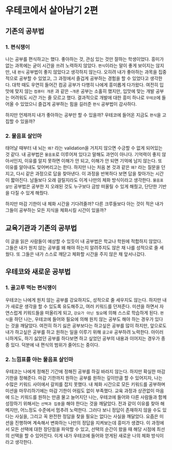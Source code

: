 # 우테코에서 살아남기 2편

## 기존의 공부법

### 1. 편식쟁이

나는 공부를 편식하고는 했다. 좋아하는 것, 관심 있는 것만 잘하는 학생이었다. 흥미가 없는 과목에는 굳이 시간을 쓰려 노력하지 않았다. `편식`이라는 말이 좋게 보이지는 않지만, 내 `편식` 공부법이 좋지 않았다고 생각하지 않는다. 오히려 내가 좋아하는 과목을 집중적으로 공부할 수 있었고, 그 과정에서 즐겁게 공부하는 경험을 할 수 있었다고 생각한다. 대학 때도 우연히 들어간 컴공 공부가 다행히 나에게 흥미롭게 다가왔다. 여전히 입맛에 맞지 않는 `컴퓨터 개론` 과 같은 `~개론` 공부는 소홀히 했지만, 입맛에 맞는 개발 공부는 어려워도 시간 가는 줄 모르고 했다. 결과적으로 개발에 대한 흥미 하나로 `우테코`에 들어올 수 있었으니 즐겁게 공부하는 힘을 길러준 `편식` 공부법이 감사하다.

하지만 언제까지 내가 좋아하는 공부만 할 수 있을까? 우테코에 들어온 지금도 `편식`을 고집할 수 있을까?

### 2. 물음표 살인마

태어날 때부터 내 뇌는 `왜?` 라는 validation을 거치지 않으면 수긍할 수 없게 되어있는 것 같다. 내 공부법은 `물음표`로 이루어져 있다고 말해도 과언이 아니다. 기억력이 좋지 않아서인지, 이유를 알지 못하면 이해가 안 되고, 이해가 안 되면 기억에 남지 않는다. 또 이유를 알아내도 잊어버리고는 한다. 하지만 나는 처음 본 것과 같은 `왜?` 라는 질문을 던지고, 다시 같은 과정으로 답을 찾아낸다. 이 과정을 반복하다 보면 답을 찾아가는 시간이 짧아진다. 남들보다 오래 걸릴지라도 이게 나만의 체화 방식이라고 생각한다. `물음표 살인` 공부법은 공부한 지 오래된 것도 누구보다 금방 떠올릴 수 있게 해줬고, 단단한 기반을 다질 수 있게 해줬다.

하지만 마감 기한이 내 체화 시간을 기다려줄까? 다른 크루들보다 아는 것이 적은 내가 그들이 공부하는 모든 지식을 체화시킬 시간이 있을까?

## 교육기관과 기존의 공부법

이 글을 읽은 사람들이 예상할 수 있듯이 내 공부법은 학교나 학원에 적합하지 않았다. 그들은 내가 원치 않는 공부를 왜 해야 하는지 알려주지도 않은 채 나를 성적으로 줄 세웠다. 또 그들은 내가 스스로 깨닫고 체화할 시간을 주지 않은 채 앞서나갔다.

## 우테코와 새로운 공부법

### 1. 골고루 먹는 편식쟁이

우테코는 나에게 원치 않는 공부를 강요하지도, 성적으로 줄 세우지도 않는다. 하지만 내가 새로운 생각을 할 수 있도록 유도해주고, 여러 키워드를 던져준다. 미션을 하면서 자연스럽게 키워드들을 떠올리게 되고, `강요가 아닌 필요`에 의해 스스로 학습하게 된다. `편식`을 하던 나는, 우테코에 들어와 필요에 의해 원치 않는 공부도 해야 하는 경우가 있다는 것을 깨달았다. 여전히 하기 싫은 공부보다는 하고싶은 공부를 많이 하지만, 앞으로도 내가 하고싶은 공부를 하고 원하는 일을 이루기 위해 `골고루` 공부하려 노력한다. 아이러니하게도, 하기 싫었던 공부를 하다보면 하고 싶었던 공부의 내용과 이어지는 경우가 종종 있다. 덕분에 내 편식의 범위가 줄어드는 중이다.

### 2. 느낌표를 아는 물음표 살인마

우테코는 나에게 정해진 기간에 정해진 공부를 하길 바라지 않는다. 하지만 확실한 마감 기한을 정해준다. 마감 기한까지 원하는 공부를 원하는 깊이만큼 할 수 있어지자, 나는 수많은 키워드 사이에서 갈피를 잡지 못했다. 내 체화 시간으로 모든 키워드를 공부하며 미션을 마무리하기에는 마감 기한이 어림도 없이 부족했다. 교육 과정과 상관없이 마음에 드는 키워드를 원하는 만큼 물고 늘어지던 나는, 우테코에 들어와 다른 사람들과 함께 성장하기 위해서는 `선택과 집중`을 해야 한다는 것을 깨달았다. 전과 같이 이유를 찾아 해메지만, 어느정도 수준에서 멈추려 노력한다. 그러다 보니 정답이 존재하지 않을 수도 있다는 사실을, 그리고 꼭 완전한 정답을 찾을 필요는 없다는 사실을 깨달았다. 요즘은 미션을 진행하며 계속해서 변화하는 나만의 정답을 지켜보는데 흥미가 생겼다. 이 과정에서 모든 선택에 대한 장단점을 파악할 수 있고, 선택의 순간이 왔을 때 해당 시점에 최선의 선택을 할 수 있어진다. 이게 내가 우테코에 들어와 얻게된 새로운 나의 체화 방식이라고 생각한다.
